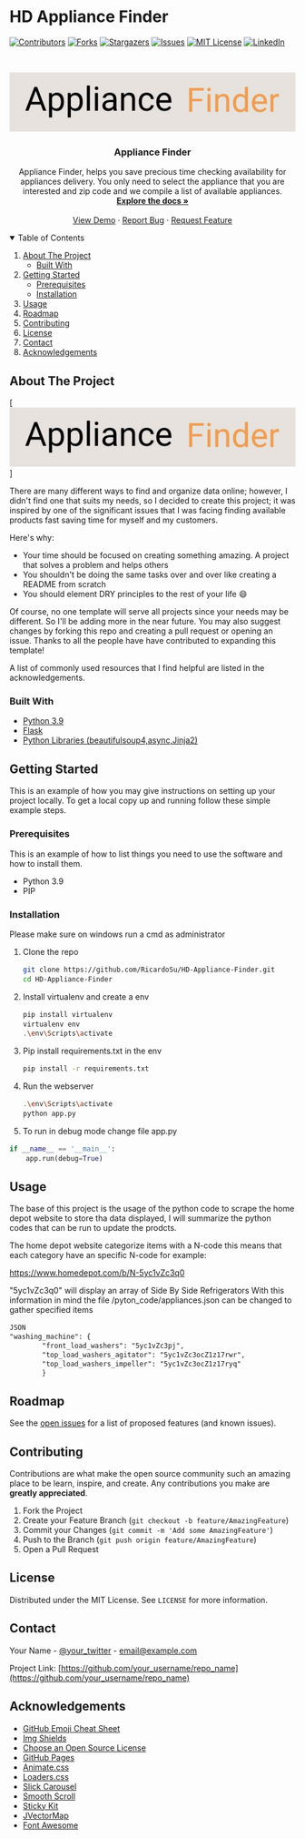 # HD Appliance Finder


[![Contributors][contributors-shield]][contributors-url]
[![Forks][forks-shield]][forks-url]
[![Stargazers][stars-shield]][stars-url]
[![Issues][issues-shield]][issues-url]
[![MIT License][license-shield]][license-url]
[![LinkedIn][linkedin-shield]][linkedin-url]



<!-- PROJECT LOGO -->
<br />
<p align="center">
    <img src="static/images/mini_logo.png" alt="Logo">
  </a>

  <h3 align="center">Appliance Finder</h3>

  <p align="center">
        Appliance Finder, helps you save precious time checking availability for appliances delivery.
        You only need to select the appliance that you are interested and zip code and we compile a list of available appliances.
    <br />
    <a href="https://github.com/othneildrew/Best-README-Template"><strong>Explore the docs »</strong></a>
    <br />
    <br />
    <a href="https://github.com/RicardoSu/HD-Appliance-Finderstatic/images/demo.gif">View Demo</a>
    ·
    <a href="https://github.com/RicardoSu/HD-Appliance-Finder/issues">Report Bug</a>
    ·
    <a href="https://github.com/RicardoSu/HD-Appliance-Finder/issues">Request Feature</a>
  </p>
</p>



<!-- TABLE OF CONTENTS -->
<details open="open">
  <summary>Table of Contents</summary>
  <ol>
    <li>
      <a href="#about-the-project">About The Project</a>
      <ul>
        <li><a href="#built-with">Built With</a></li>
      </ul>
    </li>
    <li>
      <a href="#getting-started">Getting Started</a>
      <ul>
        <li><a href="#prerequisites">Prerequisites</a></li>
        <li><a href="#installation">Installation</a></li>
      </ul>
    </li>
    <li><a href="#usage">Usage</a></li>
    <li><a href="#roadmap">Roadmap</a></li>
    <li><a href="#contributing">Contributing</a></li>
    <li><a href="#license">License</a></li>
    <li><a href="#contact">Contact</a></li>
    <li><a href="#acknowledgements">Acknowledgements</a></li>
  </ol>
</details>



<!-- ABOUT THE PROJECT -->
## About The Project

[![Product Name Screen Shot][product-screenshot]]

There are many different ways to find and organize data online; however, I didn't find one that suits my needs, so I decided to create this project; it was inspired by one of the significant issues that I was facing finding available products fast saving time for myself and my customers.

Here's why:
* Your time should be focused on creating something amazing. A project that solves a problem and helps others
* You shouldn't be doing the same tasks over and over like creating a README from scratch
* You should element DRY principles to the rest of your life :smile:

Of course, no one template will serve all projects since your needs may be different. So I'll be adding more in the near future. You may also suggest changes by forking this repo and creating a pull request or opening an issue. Thanks to all the people have have contributed to expanding this template!

A list of commonly used resources that I find helpful are listed in the acknowledgements.

### Built With

* [Python 3.9](https://www.python.org/downloads/release/python-390/)
* [Flask](https://flask.palletsprojects.com/en/2.0.x/)
* [Python Libraries (beautifulsoup4,async,Jinja2)](https://github.com/RicardoSu/HD-Appliance-Finder/blob/main/requirements.txt)



<!-- GETTING STARTED -->
## Getting Started

This is an example of how you may give instructions on setting up your project locally.
To get a local copy up and running follow these simple example steps.

### Prerequisites

This is an example of how to list things you need to use the software and how to install them.
* Python 3.9
* PIP

### Installation

Please make sure on windows run a cmd as administrator

1. Clone the repo
   ```sh
   git clone https://github.com/RicardoSu/HD-Appliance-Finder.git
   cd HD-Appliance-Finder
   ```
3. Install virtualenv and create a env
   ```sh
   pip install virtualenv
   virtualenv env
   .\env\Scripts\activate
   ```
4. Pip install requirements.txt in the env
   ```sh
   pip install -r requirements.txt
   ```
5. Run the webserver
   ```sh
   .\env\Scripts\activate
   python app.py
   ```
6. To run in debug mode change file app.py
```python
if __name__ == '__main__':
    app.run(debug=True)
```

<!-- USAGE EXAMPLES -->
## Usage

The base of this project is the usage of the python code to scrape the home depot website to
store tha data displayed, I will summarize the python codes that can be run to update the prodcts.

The home depot website categorize items with a N-code this means that each category have an specific N-code for example:

https://www.homedepot.com/b/N-5yc1vZc3q0


"5yc1vZc3q0" will display an array of Side By Side Refrigerators
With this information in mind the file /pyton_code/appliances.json can be changed to gather specified items

```
JSON
"washing_machine": {
		"front_load_washers": "5yc1vZc3pj",
		"top_load_washers_agitator": "5yc1vZc3ocZ1z17rwr",
		"top_load_washers_impeller": "5yc1vZc3ocZ1z17ryq"
        }

```

<!-- ROADMAP -->
## Roadmap

See the [open issues](https://github.com/othneildrew/Best-README-Template/issues) for a list of proposed features (and known issues).



<!-- CONTRIBUTING -->
## Contributing

Contributions are what make the open source community such an amazing place to be learn, inspire, and create. Any contributions you make are **greatly appreciated**.

1. Fork the Project
2. Create your Feature Branch (`git checkout -b feature/AmazingFeature`)
3. Commit your Changes (`git commit -m 'Add some AmazingFeature'`)
4. Push to the Branch (`git push origin feature/AmazingFeature`)
5. Open a Pull Request



<!-- LICENSE -->
## License

Distributed under the MIT License. See `LICENSE` for more information.



<!-- CONTACT -->
## Contact

Your Name - [@your_twitter](https://twitter.com/your_username) - email@example.com

Project Link: [https://github.com/your_username/repo_name](https://github.com/your_username/repo_name)



<!-- ACKNOWLEDGEMENTS -->
## Acknowledgements
* [GitHub Emoji Cheat Sheet](https://www.webpagefx.com/tools/emoji-cheat-sheet)
* [Img Shields](https://shields.io)
* [Choose an Open Source License](https://choosealicense.com)
* [GitHub Pages](https://pages.github.com)
* [Animate.css](https://daneden.github.io/animate.css)
* [Loaders.css](https://connoratherton.com/loaders)
* [Slick Carousel](https://kenwheeler.github.io/slick)
* [Smooth Scroll](https://github.com/cferdinandi/smooth-scroll)
* [Sticky Kit](http://leafo.net/sticky-kit)
* [JVectorMap](http://jvectormap.com)
* [Font Awesome](https://fontawesome.com)





<!-- MARKDOWN LINKS & IMAGES -->
<!-- https://www.markdownguide.org/basic-syntax/#reference-style-links -->
[contributors-shield]: https://img.shields.io/github/contributors/othneildrew/Best-README-Template.svg?style=for-the-badge
[contributors-url]: https://github.com/othneildrew/Best-README-Template/graphs/contributors
[forks-shield]: https://img.shields.io/github/forks/othneildrew/Best-README-Template.svg?style=for-the-badge
[forks-url]: https://github.com/othneildrew/Best-README-Template/network/members
[stars-shield]: https://img.shields.io/github/stars/othneildrew/Best-README-Template.svg?style=for-the-badge
[stars-url]: https://github.com/othneildrew/Best-README-Template/stargazers
[issues-shield]: https://img.shields.io/github/issues/othneildrew/Best-README-Template.svg?style=for-the-badge
[issues-url]: https://github.com/othneildrew/Best-README-Template/issues
[license-shield]: https://img.shields.io/github/license/othneildrew/Best-README-Template.svg?style=for-the-badge
[license-url]: https://github.com/othneildrew/Best-README-Template/blob/master/LICENSE.txt
[linkedin-shield]: https://img.shields.io/badge/-LinkedIn-black.svg?style=for-the-badge&logo=linkedin&colorB=555
[linkedin-url]: https://linkedin.com/in/othneildrew
[product-screenshot]: static/images/mini_logo.png
